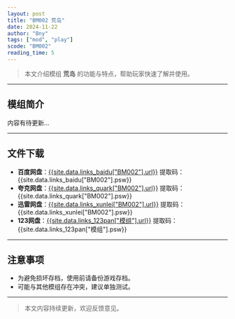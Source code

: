 ```yaml
---
layout: post
title: "BM002 荒岛"
date: 2024-11-22
author: "Bny"
tags: ["mod", "play"]
scode: "BM002"
reading_time: 5
---
```


> 本文介绍模组 **荒岛** 的功能与特点，帮助玩家快速了解并使用。

---

## 模组简介

内容有待更新...

---

## 文件下载
- **百度网盘**：[{{site.data.links_baidu["BM002"].url}}]({{site.data.links_baidu["BM002"].url}}) 提取码：{{site.data.links_baidu["BM002"].psw}}
- **夸克网盘**：[{{site.data.links_quark["BM002"].url}}]({{site.data.links_quark["BM002"].url}}) 提取码：{{site.data.links_quark["BM002"].psw}}
- **迅雷网盘**：[{{site.data.links_xunlei["BM002"].url}}]({{site.data.links_xunlei["BM002"].url}}) 提取码：{{site.data.links_xunlei["BM002"].psw}}
- **123网盘**：[{{site.data.links_123pan["模组"].url}}]({{site.data.links_123pan["模组"].url}}) 提取码：{{site.data.links_123pan["模组"].psw}}

---

## 注意事项
- 为避免损坏存档，使用前请备份游戏存档。
- 可能与其他模组存在冲突，建议单独测试。

---

> 本文内容持续更新，欢迎反馈意见。
